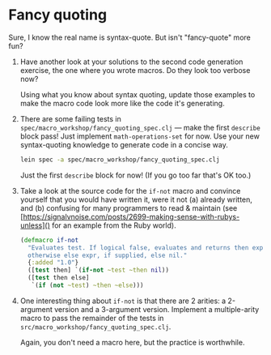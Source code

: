 # Fancy quoting

Sure, I know the real name is syntax-quote. But isn't "fancy-quote" more fun?

1. Have another look at your solutions to the second code generation exercise,
   the one where you wrote macros. Do they look too verbose now?

   Using what you know about syntax quoting, update those examples to make the
   macro code look more like the code it's generating.

2. There are some failing tests in `spec/macro_workshop/fancy_quoting_spec.clj`
   — make the first `describe` block pass! Just implement `math-operations-set`
   for now. Use your new syntax-quoting knowledge to generate code in a concise
   way.

   ```bash
   lein spec -a spec/macro_workshop/fancy_quoting_spec.clj
   ```

   Just the first `describe` block for now! (If you go too far that's OK too.)

3. Take a look at the source code for the `if-not` macro and convince yourself
   that you would have written it, were it not (a) already written, and (b)
   confusing for many programmers to read & maintain (see
   [https://signalvnoise.com/posts/2699-making-sense-with-rubys-unless]() for
   an example from the Ruby world).

    ```clojure
    (defmacro if-not
      "Evaluates test. If logical false, evaluates and returns then expr,
      otherwise else expr, if supplied, else nil."
      {:added "1.0"}
      ([test then] `(if-not ~test ~then nil))
      ([test then else]
       `(if (not ~test) ~then ~else)))
    ```

4. One interesting thing about `if-not` is that there are 2 arities: a
   2-argument version and a 3-argument version. Implement a multiple-arity
   macro to pass the remainder of the tests in
   `src/macro_workshop/fancy_quoting_spec.clj`.

   Again, you don't need a macro here, but the practice is worthwhile.


